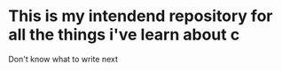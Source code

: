 # This is my intendend repository for all the things i've learn about c

Don't know what to write next
